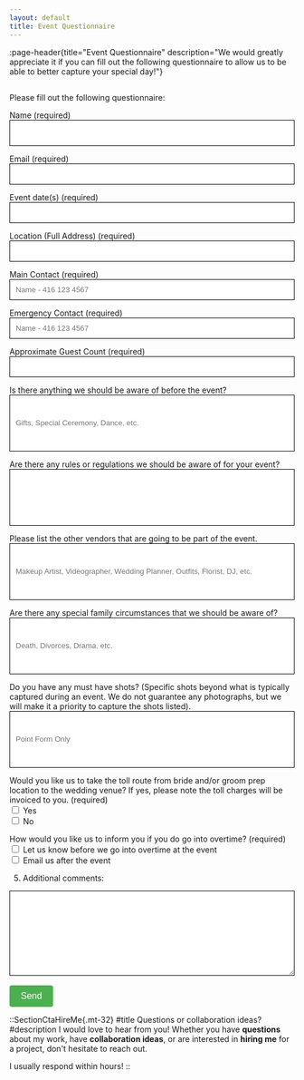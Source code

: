 ```yaml
---
layout: default
title: Event Questionnaire
---
```


:page-header{title="Event Questionnaire" description="We would greatly appreciate it if you can fill out the following questionnaire to allow us to be able to better capture your special day!"}

##

<form
  action="https://formspree.io/f/xlekqgqa"
  method="POST"
>


Please fill out the following questionnaire:

Name (required)
<input type="text" name="Name" style="color: black; height: 46px; width: 100%; padding: 10px; border: 1px solid black;" aria-required="true" required autocomplete="false">

Email (required)
<input type="email" name="Email" style="color: black; width: 100%; padding: 10px; border: 1px solid black;" aria-required="true" required autocomplete="false">

Event date(s) (required)
<input type="text" name="Event date(s)" style="color: black; width: 100%; padding: 10px; border: 1px solid black;" aria-required="true" required autocomplete="false">

Location (Full Address) (required)
<input type="text" name="Location (Full Address)" style="color: black; width: 100%; padding: 10px; border: 1px solid black;" aria-required="true" required autocomplete="false">

Main Contact (required)
<input type="text" name="Main Contact" style="color: black; width: 100%; padding: 10px; border: 1px solid black;" placeholder="Name - 416 123 4567" aria-required="true" required autocomplete="false">

Emergency Contact (required)
<input type="text" name="Emergency Contact" style="color: black; width: 100%; padding: 10px; border: 1px solid black;" placeholder="Name - 416 123 4567" aria-required="true" required autocomplete="false">

Approximate Guest Count (required)
<input type="text" name="Approximate Guest Count" style="color: black; width: 100%; padding: 10px; border: 1px solid black;" aria-required="true" required autocomplete="false">

Is there anything we should be aware of before the event?
<input type="text" name="Is there anything we should be aware of before the event?" style="color: black; width: 100%; padding: 10px; height: 100px; border: 1px solid black;" placeholder="Gifts, Special Ceremony, Dance, etc." autocomplete="false">

Are there any rules or regulations we should be aware of for your event?
<input type="text" name="Are there any rules or regulations we should be aware of for your event?" style="color: black; width: 100%; padding: 10px; height: 100px; border: 1px solid black;" autocomplete="false">

Please list the other vendors that are going to be part of the event.
<input type="text" name="Please list the other vendors that are going to be part of the event." style="color: black; width: 100%; padding: 10px; height: 100px; border: 1px solid black;" placeholder="Makeup Artist, Videographer, Wedding Planner, Outfits, Florist, DJ, etc." autocomplete="false">

Are there any special family circumstances that we should be aware of?
<input type="text" name="Are there any special family circumstances that we should be aware of?" style="color: black; width: 100%; padding: 10px; height: 100px; border: 1px solid black;" placeholder="Death, Divorces, Drama, etc." autocomplete="false">

Do you have any must have shots? (Specific shots beyond what is typically captured during an event. We do not guarantee any photographs, but we will make it a priority to capture the shots listed).
<input type="text" name="Do you have any must have shots? (Specific shots beyond what is typically captured during an event. We do not guarantee any photographs, but we will make it a priority to capture the shots listed)." style="color: black; width: 100%; padding: 10px; height: 100px; border: 1px solid black;" placeholder="Point Form Only" autocomplete="false">

Would you like us to take the toll route from bride and/or groom prep location to the wedding venue? If yes, please note the toll charges will be invoiced to you.
(required)
<br>
<input type="checkbox" name="Would you like us to take the toll route from bride and/or groom prep location to the wedding venue? If yes, please note the toll charges will be invoiced to you." value="Yes"> Yes
<br>
<input type="checkbox" name="Would you like us to take the toll route from bride and/or groom prep location to the wedding venue? If yes, please note the toll charges will be invoiced to you." value="No"> No

How would you like us to inform you if you do go into overtime? (required)
<br>
<input type="checkbox" name="How would you like us to inform you if you do go into overtime?" value="Let us know before we go into overtime at the event"> Let us know before we go into overtime at the event
<br>
<input type="checkbox" name="How would you like us to inform you if you do go into overtime?" value="Email us after the event"> Email us after the event

5. Additional comments:
<textarea name="Additional comments" style="color: black; width: 100%; height: 150px; padding: 10px; font-size: 14px; border: 1px solid black;" autocomplete="false"></textarea>

  <br>
  <br>
<button type="submit" style="background-color: #4CAF50; color: white; padding: 10px 20px; font-size: 16px; border: none; cursor: pointer; border-radius: 4px;">Send</button>
<br>
</form>





::SectionCtaHireMe{.mt-32}
#title
Questions or collaboration ideas?
#description
I would love to hear from you! Whether you have __questions__ about my work, have __collaboration ideas__, or are interested in __hiring me__ for a project, don't hesitate to reach out.

I usually respond within hours!
::

